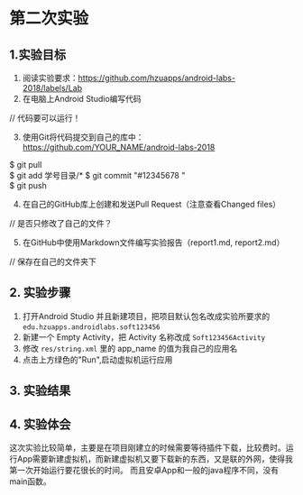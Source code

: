 # 第二次实验

## 1.实验目标

1. 阅读实验要求：https://github.com/hzuapps/android-labs-2018/labels/Lab    
2. 在电脑上Android Studio编写代码 

// 代码要可以运行！ 

3. 使用Git将代码提交到自己的库中：https://github.com/YOUR_NAME/android-labs-2018    

$ git pull  
$ git add 学号目录/* 
$ git commit "#12345678 "  
$ git push  

4. 在自己的GitHub库上创建和发送Pull Request（注意查看Changed files）   

// 是否只修改了自己的文件？ 

5. 在GitHub中使用Markdown文件编写实验报告（report1.md, report2.md）   

// 保存在自己的文件夹下  


## 2. 实验步骤 
1. 打开Android Studio 并且新建项目，把项目默认包名改成实验所要求的 `edu.hzuapps.androidlabs.soft123456` 
2. 新建一个 Empty Activity，把 Activity 名称改成 `Soft123456Activity` 
3. 修改 `res/string.xml` 里的 app_name 的值为我自己的应用名 
4. 点击上方绿色的"Run",启动虚拟机运行应用 
## 3. 实验结果 

## 4. 实验体会 
这次实验比较简单，主要是在项目刚建立的时候需要等待插件下载，比较费时。运行App需要新建虚拟机，而新建虚拟机又要下载新的东西，又是联的外网，使得我第一次开始运行要花很长的时间。 
而且安卓App和一般的java程序不同，没有main函数。 

